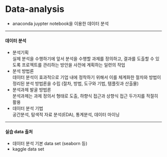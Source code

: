 # Data-analysis
- anaconda juypter notebook을 이용한 데이터 분석
--------------------------------------
#### 데이터 분석

- 분석기획  
실제 분석을 수행하기에 앞서 분석을 수행할 과제를 정의하고, 결과를 도출할 수 있도록 프로젝트를 관리하는 방안을 사전에 계획하는 일련의 작업
- 분석 방법론  
데이터 분석이 효과적으로 기업 내에 정착하기 위해서 이를 체계화한 절차와 방법이 정리된 분석 방법론을 수립 (절차, 방법, 도구와 기법, 템플릿과 산출물)
- 분석과제 발굴 방법론  
분석과제는 과제 정의서 형태로 도출, 하향식 접근과 상향식 접근 두가지를 적절히 활용
- 데이터 분석 기법  
공간분석, 탐색적 자료 분석(EDA), 통계분석, 데이터 마이닝

--------------------------------------------

#### 실습 data 출처
- 데이터 분석 기본 data set (seaborn 등)
- kaggle data set
